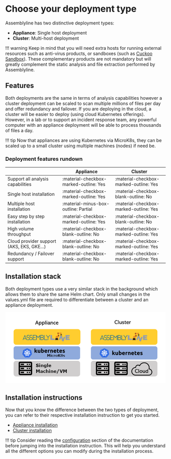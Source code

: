 # Choose your deployment type

Assemblyline has two distinctive deployment types:
 
 * **Appliance**: Single host deployment 
 * **Cluster**: Multi-host deployment 

!!! warning
    Keep in mind that you will need extra hosts for running external resources such as anti-virus products, or sandboxes (such as [Cuckoo Sandbox](https://cuckoosandbox.org/)). These complementary products are not mandatory but will greatly complement the static analysis and file extraction performed by Assemblyline.

## Features

Both deployments are the same in terms of analysis capabilities however a cluster deployment can be scaled to scan multiple millions of files per day and offer redundancy and failover. If you are deploying in the cloud, a cluster will be easier to deploy (using cloud Kubernetes offerings). However, in a lab or to support an incident response team, any powerful computer with an appliance deployment will be able to process thousands of files a day. 

!!! tip
    Now that appliances are using Kubernetes via MicroK8s, they can be scaled up to a small cluster using multiple machines (nodes) if need be. 

### Deployment features rundown

|                                           | Appliance                              | Cluster                                |
| ----------------------------------------- | -------------------------------------- | -------------------------------------- |
| Support all analysis capabilities         | :material-checkbox-marked-outline: Yes | :material-checkbox-marked-outline: Yes |
| Single host installation                  | :material-checkbox-marked-outline: Yes | :material-checkbox-blank-outline: No   |
| Multiple host installation                | :material-minus-box-outline: Partial   | :material-checkbox-marked-outline: Yes |
| Easy step by step installation            | :material-checkbox-marked-outline: Yes | :material-checkbox-blank-outline: No   |
| High volume throughput                     | :material-checkbox-blank-outline: No   | :material-checkbox-marked-outline: Yes |
| Cloud provider support (AKS, EKS, GKE...) | :material-checkbox-blank-outline: No   | :material-checkbox-marked-outline: Yes |
| Redundancy / Failover support             | :material-checkbox-blank-outline: No   | :material-checkbox-marked-outline: Yes |

## Installation stack

Both deployment types use a very similar stack in the background which allows them to share the same Helm chart. Only small changes in the values.yml file are required to differentiate between a cluster and an appliance deployment.

![Deployment types](./images/dep_types.png)

## Installation instructions

Now that you know the difference between the two types of deployment, you can refer to their respective installation instruction to get you started.

* [Appliance installation](../appliance) 
* [Cluster installation](../cluster)

!!! tip
    Consider reading the [configuration](../configuration/config_file/) section of the documentation before jumping into the installation instruction. This will help you understand all the different options you can modify during the installation process.
